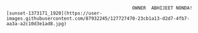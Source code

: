 
                                                  OWNER  ABHIJEET NONDA![sunset-1373171_1920](https://user-images.githubusercontent.com/87932245/127727470-23cb1a13-d2d7-4fb7-aa3a-a2c10d3e1ad8.jpg)

